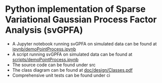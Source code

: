 # Python implementation of Sparse Variational Gaussian Process Factor Analysis (svGPFA)

* A Jupyter notebook running svGPFA on simulated data can be found at [ipynb/demoPointProcess.ipynb](ipynb/demoPointProcess.ipynb)
* A script running svGPFA on simulated data can be found at [scripts/demoPointProcess.ipynb](scripts/demoPointProcess.ipynb)
* The source code can be found under src
* The class diagram can be found at [doc/design/Classes.pdf](doc/design/Classes.pdf)
* Comprehensive unit tests can be found under ci
